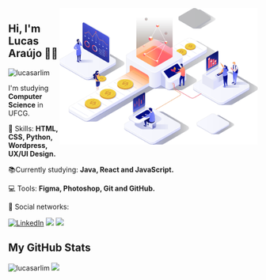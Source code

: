 <img src="computer.png" width="400px" align="right" alt="Computador">

<h2 align="left">Hi, I'm Lucas Araújo 👋🏽</h1>
<p align="left"> <img src="https://komarev.com/ghpvc/?username=lucasarlim" alt="lucasarlim" /> </p>
<p align=left>I'm studying <strong>Computer Science</strong> in UFCG.</p>
<p align="left">🚀 Skills: <strong>HTML, CSS, Python, Wordpress, UX/UI Design.</strong></p>
<p align="left">📚Currently studying: <strong>Java, React and JavaScript.</strong></p>
<p align="left">💻 Tools: <strong>Figma, Photoshop, Git and GitHub.</strong></p>
<p align="left">📧 Social networks: </p>

<p align="left">
  <a href="https://www.linkedin.com/in/lucas-ara%C3%BAjo-de-lima-2883271b3/"><img src="https://img.shields.io/badge/LinkedIn-%230077B5.svg?&style=flat-square&logo=linkedin&logoColor=white" alt="LinkedIn"></a>
  <a href="https://www.instagram.com/lucasl1m/" alt="Instagram"><img src="https://img.shields.io/badge/-Instagram-5851db?style=flat-square&labelColor=5851db&logo=instagram&logoColor=white"/></a>
  <a href="https://api.whatsapp.com/send?phone=5583987196021&text=Ol%C3%A1%20Lucas!%20" alt="WhatsApp"><img src="https://img.shields.io/badge/-WhatsApp-25d366?style=flat-square&labelColor=25d366&logo=whatsapp&logoColor=white&link=https://api.whatsapp.com/send?phone=5583987196021&text=Ol%C3%A1%20Lucas!%20"/></a>
</p>

<h2>My GitHub Stats</h2>
<div>
  <img src="https://github-readme-stats.vercel.app/api?username=lucasarlim&show_icons=true&theme=light&layout=compact&card_width=445" alt="lucasarlim"/> 
  <img src="https://github-readme-stats.vercel.app/api/top-langs/?username=lucasarlim&theme=light&layout=compact&card_width=445"/>
</div>





